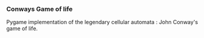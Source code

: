 ### Conways Game of life
Pygame implementation of the legendary cellular automata : John Conway's game of life.
